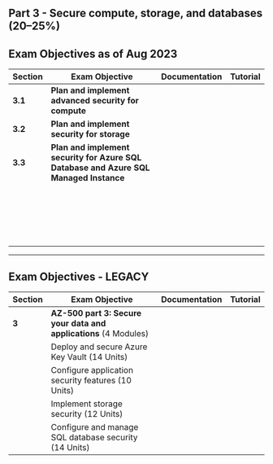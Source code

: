 ## Part 3 - Secure compute, storage, and databases (20–25%)

## Exam Objectives as of Aug 2023

Section | Exam Objective     |  Documentation   | Tutorial  |
------- | ------------------ |  --------------- | --------- | 
**3.1** | **Plan and implement advanced security for compute** |
**3.2** | **Plan and implement security for storage** |		
**3.3** | **Plan and implement security for Azure SQL Database and Azure SQL Managed Instance** |
| | 
| | 
| | 
| | 
| | 
| | 
| | 
| | 
| | 
| | 
| | 
| | 
| | 
| | 
| | 
| | 
| | 
| | 
| | 
| | 


---


## Exam Objectives - LEGACY

| Section | Exam Objective     |  Documentation   | Tutorial  |
| ------- | ------------------ |  --------------- | --------- | 
|   **3** | **AZ-500 part 3: Secure your data and applications** (4 Modules)
|   | Deploy and secure Azure Key Vault (14 Units)
|   | Configure application security features (10 Units)
|   | Implement storage security (12 Units)
|   | Configure and manage SQL database security (14 Units)


